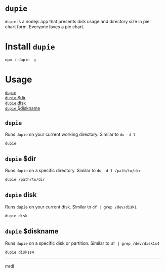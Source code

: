 # `dupie`

`dupie` is a nodejs app that presents disk usage and directory size in pie chart form. Everyone loves a pie chart.

# Install `dupie`

```bash
npm i dupie -g
```

# Usage

[`dupie`](#dupie)  
[`dupie` $dir](#dupie-dir)  
[`dupie` disk](#dupie-disk)  
[`dupie` $diskname](#dupie-diskname)  

## `dupie`

Runs `dupie` on your current working directory. Similar to `du -d 1`

```bash
dupie
```

## `dupie` $dir

Runs `dupie` on a specific directory. Similar to `du -d 1 /path/to/dir`

```bash
dupie /path/to/dir
```

## `dupie` disk

Runs `dupie` on your current disk. Similar to `df | grep /dev/disk1`

```bash
dupie disk
```

## `dupie` $diskname

Runs `dupie` on a specific disk or partition. Similar to `df | grep /dev/disk1s4`

```bash
dupie disk1s4
```

***

mrdl